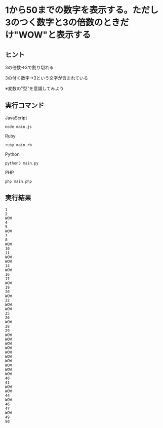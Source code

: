 # 1から50までの数字を表示する。ただし3のつく数字と3の倍数のときだけ"WOW"と表示する

## ヒント

3の倍数→3で割り切れる

3の付く数字→3という文字が含まれている

※変数の"型"を意識してみよう

## 実行コマンド

JavaScript
```shell:
node main.js
```
Ruby
```shell:
ruby main.rb
```
Python
```shell:
python3 main.py
```
PHP
```shell:
php main.php
```

## 実行結果

```shell:
1
2
WOW
4
5
WOW
7
8
WOW
10
11
WOW
WOW
14
WOW
16
17
WOW
19
20
WOW
22
WOW
WOW
25
26
WOW
28
29
WOW
WOW
WOW
WOW
WOW
WOW
WOW
WOW
WOW
WOW
40
41
WOW
WOW
44
WOW
46
47
WOW
49
50
```
